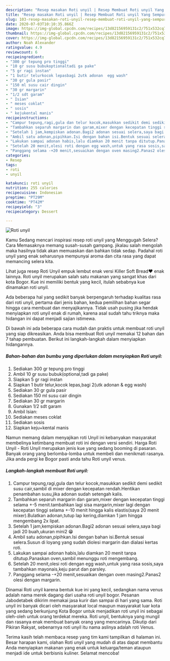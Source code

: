 ```yaml
---
description: "Resep masakan Roti unyil | Resep Membuat Roti unyil Yang Sempurna"
title: "Resep masakan Roti unyil | Resep Membuat Roti unyil Yang Sempurna"
slug: 103-resep-masakan-roti-unyil-resep-membuat-roti-unyil-yang-sempurna
date: 2020-07-03T10:10:35.866Z
image: https://img-global.cpcdn.com/recipes/13d82156959131c2/751x532cq70/roti-unyil-foto-resep-utama.jpg
thumbnail: https://img-global.cpcdn.com/recipes/13d82156959131c2/751x532cq70/roti-unyil-foto-resep-utama.jpg
cover: https://img-global.cpcdn.com/recipes/13d82156959131c2/751x532cq70/roti-unyil-foto-resep-utama.jpg
author: Noah Alexander
ratingvalue: 4.9
reviewcount: 6
recipeingredient:
- "300 gr tepung pro tinggi"
- "10 gr susu bubukoptionaltadi ga pake"
- "5 gr ragi instan"
- "1 butir telurkocok lepasbagi 2utk adonan  egg wash"
- "30 gr gula pasir"
- "150 ml susu cair dingin"
- "30 gr margarin"
- "1/2 sdt garam"
- " Isian"
- " meses coklat"
- " sosis"
- " kejukental manis"
recipeinstructions:
- "Campur tepung,ragi,gula dan telur kocok,masukkan sedikit demi sedikit susu cair,sambil di mixer dengan kecepatan rendah.Hentikan penambahan susu,jika adonan sudah setengah kalis."
- "Tambahkan separuh margarin dan garam,mixer dengan kecepatan tinggi selama +-5 menit.tambahkan lagi sisa margarin,mixer lagi dengan kecepatan tinggi selama +-10 menit hingga kalis elastis(saya 20 menit mixer).Bulatkan adonan,tutup lap kering,diamkan 1 jam hingga mengembang 2x lipat."
- "Setelah 1 jam,kempiskan adonan.Bagi2 adonan sesuai selera,saya bagi jadi 20 buah,ukuran mini2 😁"
- "Ambil satu adonan,pipihkan.Isi dengan bahan isi.Bentuk sesuai selera.Susun di loyang yang sudah diolesi margarin dan dialasi kertas roti."
- "Lakukan sampai adonan habis,lalu diamkan 20 menit tanpa ditutup.Panaskan oven,sambil menunggu roti mengembang."
- "Setelah 20 menit,olesi roti dengan egg wash,untuk yang rasa sosis,saya tambahkan mayonais,keju parut dan parsley."
- "Panggang selama -+20 menit,sesuaikan dengan oven masing2.Panas2 olesi dengan margarin."
categories:
- Resep
tags:
- roti
- unyil

katakunci: roti unyil 
nutrition: 255 calories
recipecuisine: Indonesian
preptime: "PT29M"
cooktime: "PT42M"
recipeyield: "3"
recipecategory: Dessert

---
```



![Roti unyil](https://img-global.cpcdn.com/recipes/13d82156959131c2/751x532cq70/roti-unyil-foto-resep-utama.jpg)

Kamu Sedang mencari inspirasi resep roti unyil yang Menggugah Selera? Cara Memasaknya memang susah-susah gampang. jikalau salah mengolah maka hasilnya tidak akan memuaskan dan bahkan tidak sedap. Padahal roti unyil yang enak seharusnya mempunyai aroma dan cita rasa yang dapat memancing selera kita.

Lihat juga resep Roti Unyil empuk lembut enak versi Killer Soft Bread❤️ enak lainnya. Roti unyil merupakan salah satu makanan yang sangat khas dari kota Bogor. Kue ini memiliki bentuk yang kecil, itulah sebabnya kue dinamakan roti unyil.

Ada beberapa hal yang sedikit banyak berpengaruh terhadap kualitas rasa dari roti unyil, pertama dari jenis bahan, kedua pemilihan bahan segar hingga cara membuat dan menyajikannya. Tidak usah pusing jika hendak menyiapkan roti unyil enak di rumah, karena asal sudah tahu triknya maka hidangan ini dapat menjadi sajian istimewa.


Di bawah ini ada beberapa cara mudah dan praktis untuk membuat roti unyil yang siap dikreasikan. Anda bisa membuat Roti unyil memakai 12 bahan dan 7 tahap pembuatan. Berikut ini langkah-langkah dalam menyiapkan hidangannya.

<!--inarticleads1-->

##### Bahan-bahan dan bumbu yang diperlukan dalam menyiapkan Roti unyil:

1. Sediakan 300 gr tepung pro tinggi
1. Ambil 10 gr susu bubuk(optional,tadi ga pake)
1. Siapkan 5 gr ragi instan
1. Siapkan 1 butir telur,kocok lepas,bagi 2(utk adonan &amp; egg wash)
1. Sediakan 30 gr gula pasir
1. Sediakan 150 ml susu cair dingin
1. Sediakan 30 gr margarin
1. Gunakan 1/2 sdt garam
1. Ambil  Isian:
1. Sediakan  meses coklat
1. Sediakan  sosis
1. Siapkan  keju+kental manis


Namun memang dalam menyajikan roti Unyil ini kebanyakan masyarakat membelinya ketimbang membuat roti ini dengan versi sendiri. Harga Roti Unyil - Roti Unyil merupakan jenis kue yang sedang booming di pasaran. Banyak orang yang berlomba-lomba untuk membeli dan menikmati rasanya. Jika anda pergi ke Bogor pasti anda tahu Roti unyil venus. 

<!--inarticleads2-->

##### Langkah-langkah membuat Roti unyil:

1. Campur tepung,ragi,gula dan telur kocok,masukkan sedikit demi sedikit susu cair,sambil di mixer dengan kecepatan rendah.Hentikan penambahan susu,jika adonan sudah setengah kalis.
1. Tambahkan separuh margarin dan garam,mixer dengan kecepatan tinggi selama +-5 menit.tambahkan lagi sisa margarin,mixer lagi dengan kecepatan tinggi selama +-10 menit hingga kalis elastis(saya 20 menit mixer).Bulatkan adonan,tutup lap kering,diamkan 1 jam hingga mengembang 2x lipat.
1. Setelah 1 jam,kempiskan adonan.Bagi2 adonan sesuai selera,saya bagi jadi 20 buah,ukuran mini2 😁
1. Ambil satu adonan,pipihkan.Isi dengan bahan isi.Bentuk sesuai selera.Susun di loyang yang sudah diolesi margarin dan dialasi kertas roti.
1. Lakukan sampai adonan habis,lalu diamkan 20 menit tanpa ditutup.Panaskan oven,sambil menunggu roti mengembang.
1. Setelah 20 menit,olesi roti dengan egg wash,untuk yang rasa sosis,saya tambahkan mayonais,keju parut dan parsley.
1. Panggang selama -+20 menit,sesuaikan dengan oven masing2.Panas2 olesi dengan margarin.


Dinamai Roti unyil karena bentuk kue ini yang kecil, sedangkan nama venus adalah nama merek dagang dari usaha roti unyil bogor. Pesanan Jabodetabek dikirim memakai jasa kurir dan sampai di hari yang sama. Roti unyil ini banyak dicari oleh masyarakat local maupun masyarakat luar kota yang sedang berkunjung Kota Bogor untuk menjadikan roti unyil ini sebagai oleh-oleh untuk orang terdekat mereka. Roti unyil, bentuknya yang mungil dan rasanya enak membuat banyak orang yang mencarinya. Dikutip dari Pikiran Rakyat, sebenarnya roti unyil itu nama aslinya adalah roti Venus. 

Terima kasih telah membaca resep yang tim kami tampilkan di halaman ini. Besar harapan kami, olahan Roti unyil yang mudah di atas dapat membantu Anda menyiapkan makanan yang enak untuk keluarga/teman ataupun menjadi ide untuk berbisnis kuliner. Selamat mencoba!
